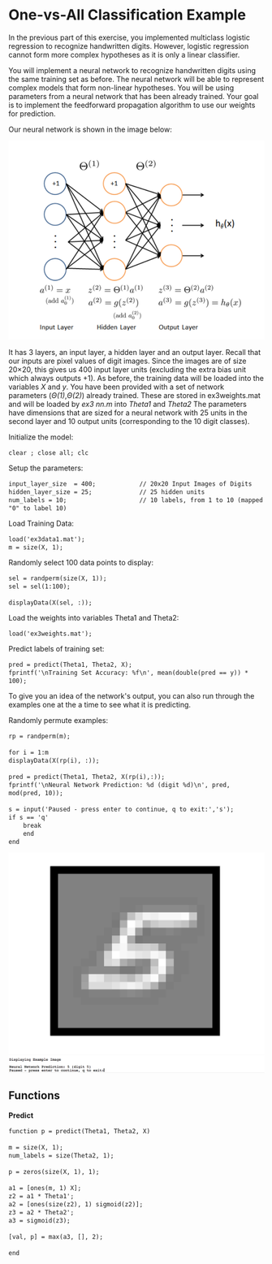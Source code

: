 # One-vs-All Classification Example

In the previous part of this exercise, you implemented multiclass logistic regression to recognize handwritten digits. However, logistic regression cannot form more complex hypotheses as it is only a linear classifier.

You will implement a neural network to recognize handwritten digits using the same training set as before. The neural network will be able to represent complex models that form non-linear hypotheses. You will be using parameters from a neural network that has been already trained. Your goal is to implement the feedforward propagation algorithm to use our weights for prediction.

Our neural network is shown in the image below:

![alt text](/Week_4/Octave_MatlabTutorials/Assets/2.png)

It has 3 layers, an input layer, a hidden layer and an output layer. Recall that our inputs are pixel values of digit images. Since the images are of size 20×20, this gives us 400 input layer units (excluding the extra bias unit which always outputs +1). As before, the training data will be loaded into the variables _X_ and _y_.
You have been provided with a set of network parameters (_Θ(1)_,_Θ(2)_) already trained. These are stored in ex3weights.mat and will be loaded by _ex3 nn.m_ into _Theta1_ and _Theta2_ The parameters have dimensions that are sized for a neural network with 25 units in the second layer and 10 output units (corresponding to the 10 digit classes).

Initialize the model:

	clear ; close all; clc

Setup the parameters:

	input_layer_size  = 400;  			// 20x20 Input Images of Digits
	hidden_layer_size = 25;   			// 25 hidden units
	num_labels = 10;          			// 10 labels, from 1 to 10 (mapped "0" to label 10)

Load Training Data:

	load('ex3data1.mat');
	m = size(X, 1);

Randomly select 100 data points to display:

	sel = randperm(size(X, 1));
	sel = sel(1:100);

	displayData(X(sel, :));

Load the weights into variables Theta1 and Theta2:

	load('ex3weights.mat');

Predict labels of training set:

	pred = predict(Theta1, Theta2, X);
	fprintf('\nTraining Set Accuracy: %f\n', mean(double(pred == y)) * 100);

To give you an idea of the network's output, you can also run through the examples one at the a time to see what it is predicting.

Randomly permute examples:
	
	rp = randperm(m);

	for i = 1:m
    displayData(X(rp(i), :));

    pred = predict(Theta1, Theta2, X(rp(i),:));
    fprintf('\nNeural Network Prediction: %d (digit %d)\n', pred, mod(pred, 10));
    
    s = input('Paused - press enter to continue, q to exit:','s');
    if s == 'q'
      	break
    	end
	end

![alt text](/Week_4/Octave_MatlabTutorials/Assets/3.png)
![alt text](/Week_4/Octave_MatlabTutorials/Assets/4.png)

## Functions

__Predict__

	function p = predict(Theta1, Theta2, X)

	m = size(X, 1);
	num_labels = size(Theta2, 1);

	p = zeros(size(X, 1), 1);

	a1 = [ones(m, 1) X];
	z2 = a1 * Theta1';
	a2 = [ones(size(z2), 1) sigmoid(z2)];
	z3 = a2 * Theta2';
	a3 = sigmoid(z3);

	[val, p] = max(a3, [], 2);

	end

